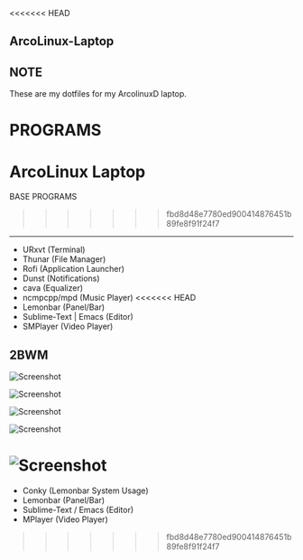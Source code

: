 <<<<<<< HEAD
## ArcoLinux-Laptop


NOTE
----

These are my dotfiles for my ArcolinuxD laptop.


PROGRAMS
=======
# ArcoLinux Laptop

BASE PROGRAMS
>>>>>>> fbd8d48e7780ed900414876451b89fe8f91f24f7
---
* URxvt (Terminal)
* Thunar (File Manager)
* Rofi (Application Launcher)
* Dunst (Notifications)
* cava (Equalizer)
* ncmpcpp/mpd (Music Player)
<<<<<<< HEAD
* Lemonbar (Panel/Bar)
* Sublime-Text | Emacs (Editor)
* SMPlayer (Video Player)


2BWM
---

![Screenshot](Pictures/Screenshots/screen_2b1.png)

![Screenshot](Pictures/Screenshots/screen_2b2.png)

![Screenshot](Pictures/Screenshots/screen_2b3.png)

![Screenshot](Pictures/Screenshots/screen_2b4.png)

![Screenshot](Pictures/Screenshots/screen_2b5.png)
=======
* Conky (Lemonbar System Usage)
* Lemonbar (Panel/Bar)
* Sublime-Text / Emacs (Editor)
* MPlayer (Video Player)


>>>>>>> fbd8d48e7780ed900414876451b89fe8f91f24f7
